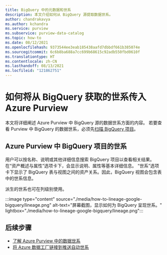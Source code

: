 ```yaml
---
title: BigQuery 中的元数据和世系
description: 本文介绍如何从 BigQuery 源提取数据世系。
author: chandrakavya
ms.author: kchandra
ms.service: purview
ms.subservice: purview-data-catalog
ms.topic: how-to
ms.date: 08/12/2021
ms.openlocfilehash: 9373544ee3eab185438aafd7dbbdf661b385074e
ms.sourcegitcommit: 6c6b8ba688a7cc699b68615c92adb550fbd0610f
ms.translationtype: HT
ms.contentlocale: zh-CN
ms.lasthandoff: 08/13/2021
ms.locfileid: "121862751"
---
```

# <a name="how-to-get-lineage-from-bigquery-into-azure-purview"></a>如何将从 BigQuery 获取的世系传入 Azure Purview

本文将详细阐述 Azure Purview 中 BigQuery 源的数据世系方面的内容。 若要查看 Purview 中 BigQuery 的数据世系，必须先[扫描 BigQuery 项目](../purview/register-scan-google-bigquery-source.md)。 

## <a name="lineage-of-bigquery-artifacts-in-azure-purview"></a>Azure Purview 中 BigQuery 项目的世系

用户可以按名称、说明或其他详细信息搜索 BigQuery 项目以查看相关结果。 在“资产概述与属性”选项卡下，会显示说明、属性等基本详细信息。 “世系”选项卡下显示了 BigQuery 表与视图之间的资产关系。因此，BigQuery 视图会包含表中的世系信息。 

派生的世系也可在列级别使用。

:::image type="content" source="./media/how-to-lineage-google-bigquery/lineage.png" alt-text="屏幕截图，显示如何为 BigQuery 呈现世系。" lightbox="./media/how-to-lineage-google-bigquery/lineage.png":::


## <a name="next-steps"></a>后续步骤

- [了解 Azure Purview 中的数据世系](catalog-lineage-user-guide.md)
- [将 Azure 数据工厂链接到推送自动世系](how-to-link-azure-data-factory.md)
